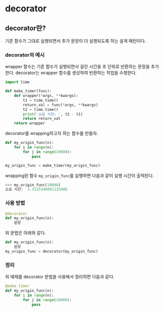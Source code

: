 # decorator

## decorator란?

기존 함수가 그대로 실행되면서 추가 문장이 더 실행되도록 하는 설계 패턴이다.

### decorator의 예시

wrapper 함수는 기존 함수가 실행되면서 걸린 시간을 초 단위로 반환하는 문장을 추가한다. decorator는 wrapper 함수를 생성하여 반환하는 작업을 수행한다.

```python
import time

def make_timer(func):
    def wrapper(*args, **kwargs):
        t1 = time.time()
        return_val = func(*args, **kwargs)
        t2 = time.time()
        print('소요 시간: ', t2 - t1)
        return return_val
    return wrapper
```

decorator를 wrapping하고자 하는 함수를 만들자.

```python
def my_origin_func(n):
    for i in range(n):
        for j in range(10000):
            pass

my_origin_func = make_timer(my_origin_func)
```

wrapping된 함수 `my_origin_func`를 실행하면 다음과 같이 실행 시간이 출력된다.

```python
>>> my_origin_func(10000)
소요 시간:  1.3125348091125488
```

### 사용 방법

```python
@decorator
def my_origin_func(n):
    문장
```

위 문법은 아래와 같다.

```python
def my_origin_func(n):
    문장
my_origin_func = decorator(my_origin_func)
```

### 정리

위 예제를 decorator 문법을 사용해서 정리하면 다음과 같다.

```python
@make_timer
def my_origin_func(n):
    for i in range(n):
        for j in range(10000):
            pass
```

